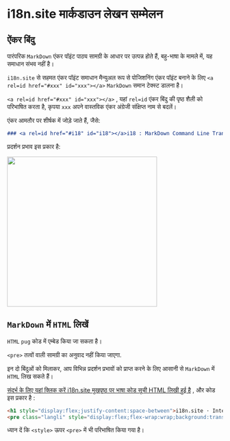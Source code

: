 # i18n.site मार्कडाउन लेखन सम्मेलन

## ऐंकर बिंदु

पारंपरिक `MarkDown` एंकर पॉइंट पाठ्य सामग्री के आधार पर उत्पन्न होते हैं, बहु-भाषा के मामले में, यह समाधान संभव नहीं है।

`i18n.site` से सहमत एंकर पॉइंट समाधान मैन्युअल रूप से पोजिशनिंग एंकर पॉइंट बनाने के लिए `<a rel=id href="#xxx" id="xxx"></a>` `MarkDown` समान टेक्स्ट डालना है।

`<a rel=id href="#xxx" id="xxx"></a>` , यहां `rel=id` एंकर बिंदु की पृष्ठ शैली को परिभाषित करता है, कृपया `xxx` अपने वास्तविक एंकर अंग्रेजी संक्षिप्त नाम से बदलें।

एंकर आमतौर पर शीर्षक में जोड़े जाते हैं, जैसे:

```md
### <a rel=id href="#i18" id="i18"></a>i18 : MarkDown Command Line Translation Tool
```

प्रदर्शन प्रभाव इस प्रकार है:

<img src="//p.3ti.site/1721381136.avif" width="350">

## `MarkDown` में `HTML` लिखें

`HTML` `pug` कोड में एम्बेड किया जा सकता है।

`<pre>` तत्वों वाली सामग्री का अनुवाद नहीं किया जाएगा.

इन दो बिंदुओं को मिलाकर, आप विभिन्न प्रदर्शन प्रभावों को प्राप्त करने के लिए आसानी से `MarkDown` में `HTML` लिख सकते हैं।

[संदर्भ के लिए यहां क्लिक करें i18n.site मुखपृष्ठ पर भाषा कोड सूची HTML लिखी हुई है](//raw.githubusercontent.com/i18n-site/md/main/zh/README.md) , और कोड इस प्रकार है :

```html
<h1 style="display:flex;justify-content:space-between">i18n.site ⋅ International Solutions<img src="//p.3ti.site/logo.svg" style="user-select:none;margin-top:-1px;width:42px"></h1>
<pre class="langli" style="display:flex;flex-wrap:wrap;background:transparent;border:1px solid #eee;font-size:12px;box-shadow:0 0 3px inset #eee;padding:12px 5px 4px 12px;justify-content:space-between;"><style>pre.langli i{font-weight:300;font-family:s;margin-right:2px;margin-bottom:8px;font-style:normal;color:#666;border-bottom:1px dashed #ccc;}</style><i>English</i><i>简体中文</i><i>Deutsch</i> … …</pre>
```

ध्यान दें कि `<style>` ऊपर `<pre>` में भी परिभाषित किया गया है।